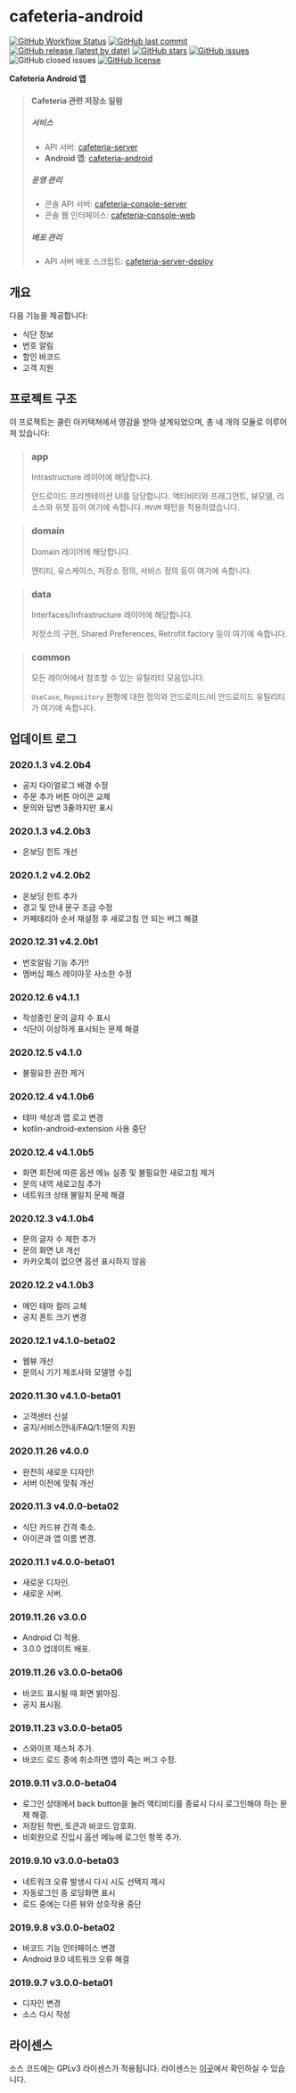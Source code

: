 # cafeteria-android

[![GitHub Workflow Status](https://img.shields.io/github/workflow/status/inu-appcenter/cafeteria-android/Android%20CI)](https://github.com/inu-appcenter/cafeteria-android/actions?query=workflow%3A%22Node.js+CI%22)
[![GitHub last commit](https://img.shields.io/github/last-commit/inu-appcenter/cafeteria-android)](https://github.com/inu-appcenter/cafeteria-android/commits)
[![GitHub release (latest by date)](https://img.shields.io/github/v/release/inu-appcenter/cafeteria-android)](https://github.com/inu-appcenter/cafeteria-android/releases/latest)
[![GitHub stars](https://img.shields.io/github/stars/inu-appcenter/cafeteria-android?style=shield)](https://github.com/inu-appcenter/cafeteria-android/stargazers)
[![GitHub issues](https://img.shields.io/github/issues/inu-appcenter/cafeteria-android)](https://github.com/inu-appcenter/cafeteria-android/issues)
![GitHub closed issues](https://img.shields.io/github/issues-closed/inu-appcenter/cafeteria-android)
[![GitHub license](https://img.shields.io/github/license/inu-appcenter/cafeteria-android)](https://github.com/inu-appcenter/cafeteria-android/blob/master/LICENSE)

**Cafeteria Android 앱**

> #### Cafeteria 관련 저장소 일람
>
> ##### 서비스
> - API 서버: [cafeteria-server](https://github.com/inu-appcenter/cafeteria-server)
> - **Android 앱**: [cafeteria-android](https://github.com/inu-appcenter/cafeteria-android)
>
> ##### 운영 관리
> - 콘솔 API 서버: [cafeteria-console-server](https://github.com/inu-appcenter/cafeteria-console-server)
> - 콘솔 웹 인터페이스: [cafeteria-console-web](https://github.com/inu-appcenter/cafeteria-console-web)
>
> ##### 배포 관리
> - API 서버 배포 스크립트: [cafeteria-server-deploy](https://github.com/inu-appcenter/cafeteria-server-deploy)

## 개요

다음 기능을 제공합니다:

- 식단 정보
- 번호 알림
- 할인 바코드
- 고객 지원

## 프로젝트 구조

이 프로젝트는 클린 아키텍쳐에서 영감을 받아 설계되었으며, 총 네 개의 모듈로 이루어져 있습니다:

> ### app
> Intrastructure 레이어에 해당합니다.
>
> 안드로이드 프리젠테이션 UI를 담당합니다. 액티비티와 프래그먼트, 뷰모델, 리소스와 위젯 등이 여기에 속합니다. `MVVM` 패턴을 적용하였습니다.

> ### domain
> Domain 레이어에 해당합니다.
> 
> 엔티티, 유스케이스, 저장소 정의, 서비스 정의 등이 여기에 속합니다.

> ### data
>Interfaces/Infrastructure 레이어에 해당합니다.
>
>저장소의 구현, Shared Preferences, Retrofit factory 등이 여기에 속합니다.

> ### common
>모든 레이어에서 참조할 수 있는 유틸리티 모음입니다.
>
>`UseCase`, `Repository` 원형에 대한 정의와 안드로이드/비 안드로이드 유틸리티가 여기에 속합니다.

## 업데이트 로그

### 2020.1.3 v4.2.0b4
- 공지 다이얼로그 배경 수정
- 주문 추가 버튼 아이콘 교체
- 문의와 답변 3줄까지만 표시

### 2020.1.3 v4.2.0b3
- 온보딩 힌트 개선

### 2020.1.2 v4.2.0b2
- 온보딩 힌트 추가
- 경고 및 안내 문구 조금 수정
- 카페테리아 순서 재설정 후 새로고침 안 되는 버그 해결

### 2020.12.31 v4.2.0b1
- 번호알림 기능 추가!!
- 멤버십 패스 레이아웃 사소한 수정

### 2020.12.6 v4.1.1
- 작성중인 문의 글자 수 표시
- 식단이 이상하게 표시되는 문제 해결

### 2020.12.5 v4.1.0
- 불필요한 권한 제거

### 2020.12.4 v4.1.0b6
- 테마 색상과 앱 로고 변경
- kotlin-android-extension 사용 중단

### 2020.12.4 v4.1.0b5
- 화면 회전에 따른 옵션 메뉴 실종 및 불필요한 새로고침 제거
- 문의 내역 새로고침 추가
- 네트워크 상태 불일치 문제 해결

### 2020.12.3 v4.1.0b4
- 문의 글자 수 제한 추가
- 문의 화면 UI 개선
- 카카오톡이 없으면 옵션 표시하지 않음

### 2020.12.2 v4.1.0b3
- 메인 테마 컬러 교체
- 공지 폰트 크기 변경

### 2020.12.1 v4.1.0-beta02
- 웹뷰 개선
- 문의시 기기 제조사와 모델명 수집

### 2020.11.30 v4.1.0-beta01
- 고객센터 신설
- 공지/서비스안내/FAQ/1:1문의 지원

### 2020.11.26 v4.0.0
- 완전히 새로운 디자인!
- 서버 이전에 맞춰 개선

### 2020.11.3 v4.0.0-beta02
- 식단 카드뷰 간격 축소.
- 아이콘과 앱 이름 변경.

### 2020.11.1 v4.0.0-beta01
- 새로운 디자인.
- 새로운 서버.

### 2019.11.26 v3.0.0
- Android CI 적용.
- 3.0.0 업데이트 배포.

### 2019.11.26 v3.0.0-beta06
- 바코드 표시될 때 화면 밝아짐.
- 공지 표시됨.

### 2019.11.23 v3.0.0-beta05
- 스와이프 제스처 추가.
- 바코드 로드 중에 취소하면 앱이 죽는 버그 수정.

### 2019.9.11 v3.0.0-beta04
- 로그인 상태에서 back button을 눌러 액티비티를 종료시 다시 로그인해야 하는 문제 해결.
- 저장된 학번, 토큰과 바코드 암호화.
- 비회원으로 진입시 옵션 메뉴에 로그인 항목 추가.

### 2019.9.10 v3.0.0-beta03
- 네트워크 오류 발생시 다시 시도 선택지 제시
- 자동로그인 중 로딩화면 표시
- 로드 중에는 다른 뷰와 상호작용 중단

### 2019.9.8 v3.0.0-beta02
- 바코드 기능 인터페이스 변경
- Android 9.0 네트워크 오류 해결

### 2019.9.7 v3.0.0-beta01
- 디자인 변경
- 소스 다시 작성

## 라이센스

소스 코드에는 GPLv3 라이센스가 적용됩니다. 라이센스는 [이곳](/LICENSE)에서 확인하실 수 있습니다.
